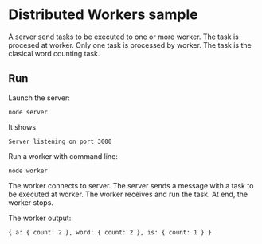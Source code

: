 # Distributed Workers sample

A server send tasks to be executed to one or more worker. The task is procesed at worker. Only one task
is processed by worker. The task is the clasical word counting task.

## Run

Launch the server:
```
node server
```
It shows
```
Server listening on port 3000
```

Run a worker with command line:
```
node worker
```
The worker connects to server. The server sends a message with a task to be executed at worker. The worker receives
and run the task. At end, the worker stops.

The worker output:
```
{ a: { count: 2 }, word: { count: 2 }, is: { count: 1 } }
```

